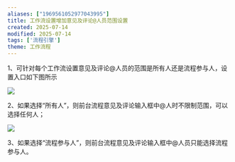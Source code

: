 ```yaml
---
aliases: ["1969561052977043995"]
title: 工作流设置增加意见及评论@人员范围设置
created: 2025-07-14
modified: 2025-07-14
tags: ['流程引擎']
theme: 工作流程
---
```


1、可针对每个工作流设置意见及评论@人员的范围是所有人还是流程参与人，设置入口如下图所示

![](https://myhelpdoc.oss-cn-heyuan.aliyuncs.com/mdimages/fe4333a30578356e3698c91197d8227e.jpg)

2、如果选择“所有人”，则前台流程意见及评论输入框中@人时不限制范围，可以选择任何人；

![](https://myhelpdoc.oss-cn-heyuan.aliyuncs.com/mdimages/85bbfd30967e68c3a7a4fe344463a61d.jpg)

3、如果选择“流程参与人”，则前台流程意见及评论输入框中@人员只能选择流程参与人。

